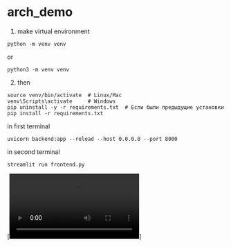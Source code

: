 # arch_demo
1) make virtual environment
```
python -m venv venv
```
or
```
python3 -m venv venv
```
2) then
```
source venv/bin/activate  # Linux/Mac
venv\Scripts\activate     # Windows
pip uninstall -y -r requirements.txt  # Если были предыдущие установки
pip install -r requirements.txt  
```

in first terminal 
```
uvicorn backend:app --reload --host 0.0.0.0 --port 8000               
```

in second terminal
```
streamlit run frontend.py 
```
[![Watch the video](demo.mp4)]
